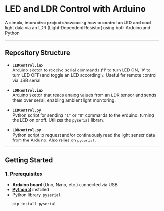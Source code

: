 # LED and LDR Control with Arduino

A simple, interactive project showcasing how to control an LED and read light data via an LDR (Light-Dependent Resistor) using both Arduino and Python.

---

##  Repository Structure

- **`LEDControl.ino`**  
  Arduino sketch to receive serial commands ('1' to turn LED ON, '0' to turn LED OFF) and toggle an LED accordingly. Useful for remote control via USB serial.

- **`LDRcontrol.ino`**  
  Arduino sketch that reads analog values from an LDR sensor and sends them over serial, enabling ambient light monitoring.

- **`LEDControl.py`**  
  Python script for sending `"1"` or `"0"` commands to the Arduino, turning the LED on or off. Utilizes the `pyserial` library.

- **`LDRcontrol.py`**  
  Python script to request and/or continuously read the light sensor data from the Arduino. Also relies on `pyserial`.

---

##  Getting Started

### 1. Prerequisites

- **Arduino board** (Uno, Nano, etc.) connected via USB  
- **[Python 3](https://www.python.org/)** installed  
- Python library: `pyserial`  
  ```bash
  pip install pyserial
